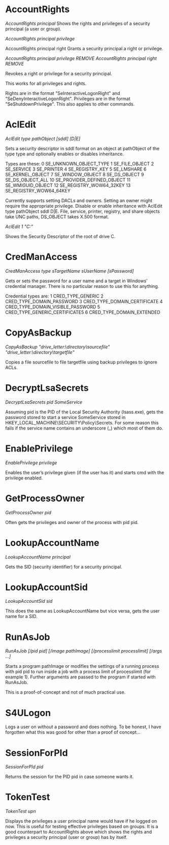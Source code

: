 # AccountRights

_AccountRights principal_
Shows the rights and privileges of a security principal (a user or group).

_AccountRights principal privilege_

AccountRights principal right
Grants a security principal a right or privilege.

_AccountRights principal privilege REMOVE_
_AccountRights principal right REMOVE_

Revokes a right or privilege for a security principal.

This works for all privileges and rights.

Rights are in the format "SeInteractiveLogonRight" and "SeDenyInteractiveLogonRight".
Privileges are in the format "SeShutdownPrivilege".
This also applies to other commands.

# AclEdit

_AclEdit type pathObject [sddl] [D|E]_

Sets a security descriptor in sddl format on an object at pathObject of the type type and optionally enables or disables inheritance.

Types are these:
0       SE_UNKNOWN_OBJECT_TYPE
1       SE_FILE_OBJECT
2       SE_SERVICE
3       SE_PRINTER
4       SE_REGISTRY_KEY
5       SE_LMSHARE
6       SE_KERNEL_OBJECT
7       SE_WINDOW_OBJECT
8       SE_DS_OBJECT
9       SE_DS_OBJECT_ALL
10      SE_PROVIDER_DEFINED_OBJECT
11      SE_WMIGUID_OBJECT
12      SE_REGISTRY_WOW64_32KEY
13      SE_REGISTRY_WOW64_64KEY

Currently supports setting DACLs and owners. Setting an owner might require the appropriate privilege.
Disable or enable inheritance with AclEdit type pathObject sddl D|E.
File, service, printer, registry, and share objects take UNC paths, DS_OBJECT takes X.500 format.

_AclEdit 1 "C:\"_

Shows the Security Descriptor of the root of drive C.


# CredManAccess

_CredManAccess type sTargetName sUserName [sPassword]_

Gets or sets the password for a user name and a target in Windows' credential manager. There is no particular reason to use this for anything.

Credential types are:
1 CRED_TYPE_GENERIC
2 CRED_TYPE_DOMAIN_PASSWORD
3 CRED_TYPE_DOMAIN_CERTIFICATE
4 CRED_TYPE_DOMAIN_VISIBLE_PASSWORD
5 CRED_TYPE_GENERIC_CERTIFICATE5
6 CRED_TYPE_DOMAIN_EXTENDED


# CopyAsBackup

_CopyAsBackup "drive_letter:\directory\sourcefile" "drive_letter:\directory\targetfile"_

Copies a file sourcefile to file targetfile using backup privileges to ignore ACLs.


# DecryptLsaSecrets

_DecryptLsaSecrets pid SomeService_

Assuming pid is the PID of the Local Security Authority (lsass.exe), gets the password stored to start a service SomeService stored in HKEY_LOCAL_MACHINE\SECURITY\Policy\Secrets. For some reason this fails if the service name contains an underscore (_) which most of them do.


# EnablePrivilege

_EnablePrivilege privilege_

Enables the user’s privilege given (if the user has it) and starts cmd with the privilege enabled.


# GetProcessOwner

_GetProcessOwner pid_

Often gets the privileges and owner of the process with pid pid.


# LookupAccountName

_LookupAccountName principal_

Gets the SID (security identifier) for a security principal.


# LookupAccountSid

_LookupAccountSid sid_

This does the same as LookupAccountName but vice versa, gets the user name for a SID.


# RunAsJob

_RunAsJob [/pid pid] [/image pathImage] [/processlimit processlimit] [/args ...]_

Starts a program pathImage or modifies the settings of a running process with pid pid to run inside a job with a process limit of processlimit (for example 1). Further arguments are passed to the program if started with RunAsJob.

This is a proof-of-concept and not of much practical use.


# S4ULogon

Logs a user on without a password and does nothing. To be honest, I have forgotten what this was good for other than a proof of concept…


# SessionForPId

_SessionForPId pid_

Returns the session for the PID pid in case someone wants it.


# TokenTest

_TokenTest upn_

Displays the privileges a user principal name would have if he logged on now. This is useful for testing effective privileges based on groups. It is a good counterpart to AccountRights above which shows the rights and privileges a security principal (user or group) has by itself.
